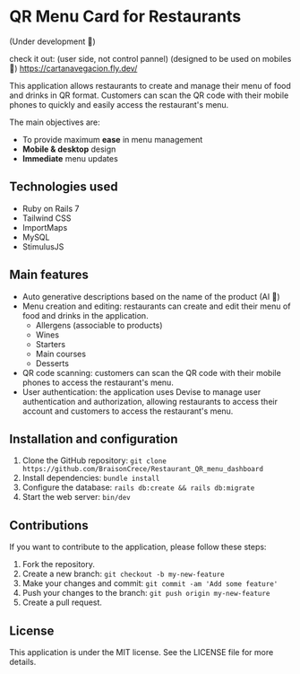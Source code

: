 # QR Menu Card for Restaurants 
(Under development 🔨)

check it out: (user side, not control pannel) (designed to be used on mobiles 📱)
https://cartanavegacion.fly.dev/

This application allows restaurants to create and manage their menu of food and drinks in QR format. Customers can scan the QR code with their mobile phones to quickly and easily access the restaurant's menu.

The main objectives are:
- To provide maximum **ease** in menu management
- **Mobile & desktop** design
- **Immediate** menu updates

## Technologies used

- Ruby on Rails 7
- Tailwind CSS
- ImportMaps
- MySQL
- StimulusJS

## Main features

- Auto generative descriptions based on the name of the product (AI 🔮)
- Menu creation and editing: restaurants can create and edit their menu of food and drinks in the application.
    - Allergens (associable to products)
    - Wines
    - Starters
    - Main courses
    - Desserts
- QR code scanning: customers can scan the QR code with their mobile phones to access the restaurant's menu.
- User authentication: the application uses Devise to manage user authentication and authorization, allowing restaurants to access their account and customers to access the restaurant's menu.

## Installation and configuration

1. Clone the GitHub repository: `git clone https://github.com/BraisonCrece/Restaurant_QR_menu_dashboard`
2. Install dependencies: `bundle install`
3. Configure the database: `rails db:create && rails db:migrate`
4. Start the web server: `bin/dev`

## Contributions

If you want to contribute to the application, please follow these steps:

1. Fork the repository.
2. Create a new branch: `git checkout -b my-new-feature`
3. Make your changes and commit: `git commit -am 'Add some feature'`
4. Push your changes to the branch: `git push origin my-new-feature`
5. Create a pull request.

## License

This application is under the MIT license. See the LICENSE file for more details.
